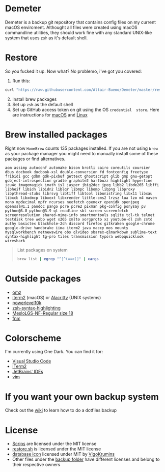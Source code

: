 # Demeter

Demeter is a backup git repository that contains config files on my current 
macOS enviroment. Althought all files were created using macOS commandline 
utilities, they should work fine with any standard UNIX-like system that uses 
`zsh` as it's default shell.

# Restore

So you fucked it up. Now what? No problemo, i've got you covered:

1. Run this:

```bash
curl "https://raw.githubusercontent.com/Altair-Bueno/Demeter/master/restore.sh" | bash
```

2. Install brew packages
3. Set up `zsh` as the default shell
4. Set up GitHub access token on git using the OS `credential 
    store`. Here are instructions for [macOS](https://gist.github.com/nepsilon/0fd0c779f76d7172f12477ba9d71bb66) and [Linux](https://stackoverflow.com/questions/5343068/is-there-a-way-to-cache-https-credentials-for-pushing-commits/18362082#18362082)



# Brew installed packages

Right now `HomeBrew` counts 135 packages installed. If you are not using
`brew` as your package manager you might need to manually install some of 
these packages or find alternatives.

```text
aom assimp autoconf automake bison brotli cairo coreutils coursier dbus docbook docbook-xsl double-conversion fd fontconfig freetype fribidi gcc gdbm gdk-pixbuf gettext ghostscript glib gmp gnu-getopt gobject-introspection gradle graphite2 harfbuzz highlight hyperfine icu4c imagemagick imath isl jasper jbig2dec jpeg libb2 libde265 libffi libheif libidn libidn2 liblqr libmpc libomp libpng libproxy libpthread-stubs librsvg libtiff libtool libunistring libx11 libxau libxcb libxdmcp libxext libxrender little-cms2 lrzsz lua lzo m4 maven mono mpdecimal mpfr ncurses neofetch openexr openjdk openjpeg openssl@1.1 pandoc pango pcre pcre2 pixman pkg-config ponysay pv python@3.8 python@3.9 qt readline sbt screen screenfetch screenresolution shared-mime-info smartmontools sqlite tcl-tk telnet testdisk tree webp wget x265 xmlto xorgproto xz youtube-dl zsh zstd authy basictex blackhole-2ch discord firefox gitkraken google-chrome google-drive handbrake iina iterm2 java maccy mos mounty mysqlworkbench netnewswire obs qlvideo sbarex-qlmarkdown sublime-text syntax-highlight tg-pro tiles transmission typora webpquicklook wireshark
```

> List packages on system
> ```bash
> brew list | egrep "^[^(==>)]" | xargs
> ```
# Outside packages
- [omz](https://ohmyz.sh/)
- [iterm2](https://iterm2.com/) (macOS) or [Alacritty](https://github.com/alacritty/alacritty)
  (UNIX systems)
- [powerlevel10k](https://github.com/romkatv/powerlevel10k)
- [zsh-syntax-highlighting](https://github.com/zsh-users/zsh-syntax-highlighting)
- [MesloLGS-NF-Regular size 18](https://github.com/romkatv/powerlevel10k#meslo-nerd-font-patched-for-powerlevel10k)
- [fnm](https://github.com/Schniz/fnm)

# Colorscheme
I'm currently using One Dark. You can find it for:

- [Visual Studio Code](https://github.com/one-dark/vscode-one-dark-theme)
- [iTerm2](https://github.com/one-dark/iterm-one-dark-theme)
- [JetBrains' IDEs](https://github.com/one-dark/jetbrains-one-dark-theme)
- [vim](https://github.com/joshdick/onedark.vim/)


# If you want your own backup system
Check out the [wiki](https://github.com/Altair-Bueno/Demeter/wiki) to learn
how to do a dotfiles backup

# License

- [Scrips](scripts/) are licensed under the MIT license
- [restore.sh](restore.sh) is licensed under the MIT license
- [database icon](Icon?) licensed under MIT by [VigoKrumins](https://github.com/VigoKrumins/folder-icons/)
- Other files under the [backup folder](backup/) have different licenses and 
belong to their respective owners
